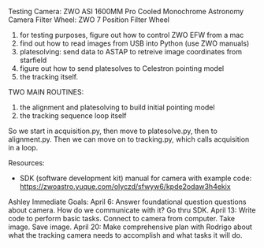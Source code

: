 Testing Camera: ZWO ASI 1600MM Pro Cooled Monochrome Astronomy Camera 
Filter Wheel: ZWO 7 Position Filter Wheel

1. for testing purposes, figure out how to control ZWO EFW from a mac
2. find out how to read images from USB into Python (use ZWO manuals)
3. platesolving: send data to ASTAP to retreive image coordinates from starfield 
4. figure out how to send platesolves to Celestron pointing model
5. the tracking itself.

TWO MAIN ROUTINES:
1. the alignment and platesolving to build initial pointing model
2. the tracking sequence loop itself

So we start in acquisition.py, then move to platesolve.py, then to alignment.py. Then we can move on to tracking.py, which calls acquisition in a loop. 

Resources:
- SDK (software development kit) manual for camera with example code: https://zwoastro.yuque.com/olyczd/sfwyw6/kpde2odaw3h4ekix

Ashley Immediate Goals:
April 6: Answer foundational question questions about camera. How do we communicate with it? Go thru SDK.
April 13: Write code to perform basic tasks. Connect to camera from computer. Take image. Save image.
April 20: Make comprehensive plan with Rodrigo about what the tracking camera needs to accomplish and what tasks it will do.
